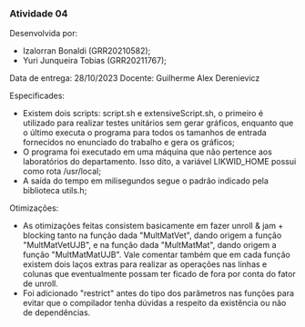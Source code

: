 ### Atividade 04

Desenvolvida por:

-   Izalorran Bonaldi (GRR20210582);
-   Yuri Junqueira Tobias (GRR20211767);

Data de entrega: 28/10/2023
Docente: Guilherme Alex Derenievicz

Especificades:

-   Existem dois scripts: script.sh e extensiveScript.sh, o primeiro é utilizado para realizar testes unitários sem gerar gráficos, enquanto que o último executa o programa para todos os tamanhos de entrada fornecidos no enunciado do trabalho e gera os gráficos;
-   O programa foi executado em uma máquina que não pertence aos laboratórios do departamento. Isso dito, a variável LIKWID_HOME possui como rota /usr/local;
-   A saída do tempo em milisegundos segue o padrão indicado pela biblioteca utils.h;

Otimizações:

-   As otimizações feitas consistem basicamente em fazer unroll & jam + blocking tanto na função dada "MultMatVet", dando origem a função "MultMatVetUJB", e na função dada "MultMatMat", dando origem a função "MultMatMatUJB". Vale comentar também que em cada função existem dois laços extras para realizar as operações nas linhas e colunas que eventualmente possam ter ficado de fora por conta do fator de unroll.
-   Foi adicionado "restrict" antes do tipo dos parâmetros nas funções para evitar que o compilador tenha dúvidas a respeito da existência ou não de dependências.
